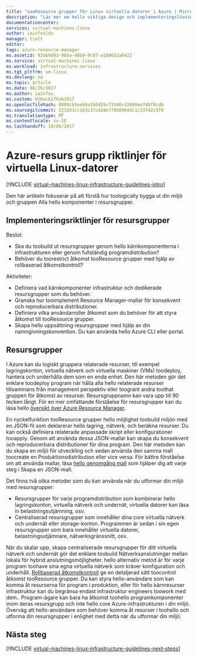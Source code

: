 ```yaml
---
title: "aaaResource grupper för Linux virtuella datorer i Azure | Microsoft Docs"
description: "Läs mer om hello viktiga design och implementeringslösning riktlinjer för att distribuera resursgrupper i Azure infrastrukturtjänster."
documentationcenter: 
services: virtual-machines-linux
author: iainfoulds
manager: timlt
editor: 
tags: azure-resource-manager
ms.assetid: 93ab9d93-965a-46b9-9c87-a10d652a6422
ms.service: virtual-machines-linux
ms.workload: infrastructure-services
ms.tgt_pltfrm: vm-linux
ms.devlang: na
ms.topic: article
ms.date: 06/26/2017
ms.author: iainfou
ms.custom: H1Hack27Feb2017
ms.openlocfilehash: 8809cb5eeb9a166d2bcf1946cd26b0ee748f8cd6
ms.sourcegitcommit: 523283cc1b3c37c428e77850964dc1c33742c5f0
ms.translationtype: MT
ms.contentlocale: sv-SE
ms.lasthandoff: 10/06/2017
---
```

# <a name="azure-resource-group-guidelines-for-linux-vms"></a>Azure-resurs grupp riktlinjer för virtuella Linux-datorer 

[!INCLUDE [virtual-machines-linux-infrastructure-guidelines-intro](../../../includes/virtual-machines-linux-infrastructure-guidelines-intro.md)]

Den här artikeln fokuserar på att förstå hur toologically bygga ut din miljö och gruppen Alla hello komponenter i resursgrupper.

## <a name="implementation-guidelines-for-resource-groups"></a>Implementeringsriktlinjer för resursgrupper
Beslut:

* Ska du toobuild ut resursgrupper genom hello kärnkomponenterna i infrastrukturen eller genom fullständig programdistribution?
* Behöver du toorestrict åtkomst tooResource grupper med hjälp av rollbaserad åtkomstkontroll?

Aktiviteter:

* Definiera vad kärnkomponenter infrastruktur och dedikerade resursgrupper som du behöver.
* Granska hur tooimplement Resource Manager-mallar för konsekvent och reproducerbara distributioner.
* Definiera vilka användarroller åtkomst som du behöver för att styra åtkomst till tooResource grupper.
* Skapa hello uppsättning resursgrupper med hjälp av din namngivningskonvention. Du kan använda hello Azure CLI eller portal.

## <a name="resource-groups"></a>Resursgrupper
I Azure kan du logiskt gruppera relaterade resurser, till exempel lagringskonton, virtuella nätverk och virtuella maskiner (VMs) toodeploy, hantera och underhålla dem som en enda enhet. Den här metoden gör det enklare toodeploy program när hålla alla hello relaterade resurser tillsammans från management perspektiv eller toogrant andra toothat gruppen för åtkomst av resurser. Resursgruppnamn kan vara upp till 90 tecken långt. För en mer omfattande förståelse för resursgrupper kan du läsa hello [översikt över Azure Resource Manager](../../azure-resource-manager/resource-group-overview.md).

En nyckelfunktion tooResource grupper hello möjlighet toobuild miljön med en JSON-fil som deklarerar hello lagring, nätverk, och beräkna resurser. Du kan också definiera relaterade anpassade skript eller konfigurationer tooapply. Genom att använda dessa JSON-mallar kan skapa du konsekvent och reproducerbara distributioner för dina program. Den här metoden kan du skapa en miljö för utveckling och sedan använda den samma mall toocreate en Produktionsdistribution eller vice versa. För bättre förståelse om att använda mallar, läsa [hello genomgång mall](../../azure-resource-manager/resource-manager-template-walkthrough.md) som hjälper dig att varje steg i Skapa en JSON-mall.

Det finns två olika metoder som du kan använda när du utformar din miljö med resursgrupper:

* Resursgrupper för varje programdistribution som kombinerar hello lagringskonton, virtuella nätverk och undernät, virtuella datorer kan läsa in belastningsutjämning, osv.
* Centraliserad resursgrupper som innehåller dina core virtuella nätverk och undernät eller storage-konton. Programmen är sedan i sin egen resursgrupper som bara innehåller virtuella datorer, belastningsutjämnare, nätverksgränssnitt, osv.

När du skalar upp, skapa centraliserade resursgrupper för ditt virtuella nätverk och undernät gör det enklare toobuild Nätverksanslutningar mellan lokala för hybrid anslutningsmöjligheter. hello alternativ metod är för varje program toohave sina egna virtuella nätverk som kräver konfiguration och underhåll. [Rollbaserad åtkomstkontroll](../../active-directory/role-based-access-control-what-is.md) ge en detaljerad sätt toocontrol åtkomst tooResource grupper. Du kan styra hello-användare som kan komma åt resurserna för program i produktion, eller för hello kärnresurser infrastruktur kan du begränsa endast infrastruktur engineers toowork med dem.. Program-ägare kan bara ha åtkomst toohello programkomponenter inom deras resursgrupp och inte hello core Azure-infrastrukturen i din miljö. Överväg att hello-användare som behöver komma åt resurser i toohello och utforma din resursgrupper i enlighet med detta när du utformar din miljö. 

## <a name="next-steps"></a>Nästa steg
[!INCLUDE [virtual-machines-linux-infrastructure-guidelines-next-steps](../../../includes/virtual-machines-linux-infrastructure-guidelines-next-steps.md)]

